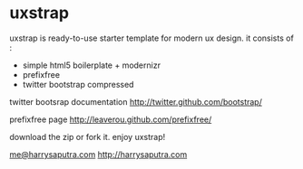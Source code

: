 uxstrap
=======

uxstrap is ready-to-use starter template for modern ux design. it consists of :

- simple html5 boilerplate + modernizr
- prefixfree 
- twitter bootstrap compressed


twitter bootsrap documentation
http://twitter.github.com/bootstrap/

prefixfree page
http://leaverou.github.com/prefixfree/

download the zip or fork it. enjoy uxstrap!

me@harrysaputra.com
http://harrysaputra.com